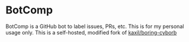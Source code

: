 # BotComp
BotComp is a GitHub bot to label issues, PRs, etc. This is for my personal usage only. 
This is a self-hosted, modified fork of [kaxil/boring-cyborb](https://github.com/kaxil/boring-cyborg)
